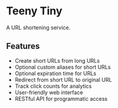 # Teeny Tiny

A URL shortening service.

## Features

- Create short URLs from long URLs
- Optional custom aliases for short URLs
- Optional expiration time for URLs
- Redirect from short URL to original URL
- Track click counts for analytics
- User-friendly web interface
- RESTful API for programmatic access

